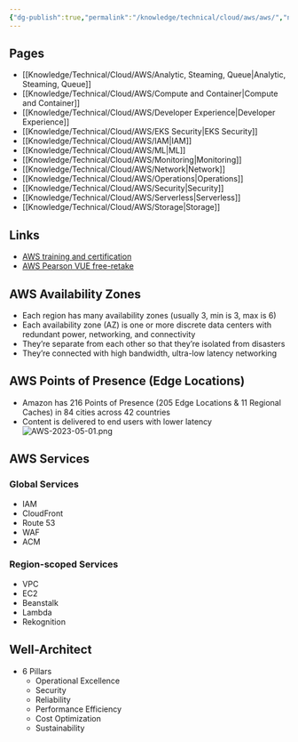 ```yaml
---
{"dg-publish":true,"permalink":"/knowledge/technical/cloud/aws/aws/","noteIcon":""}
---
```


## Pages

- [[Knowledge/Technical/Cloud/AWS/Analytic, Steaming, Queue\|Analytic, Steaming, Queue]]
- [[Knowledge/Technical/Cloud/AWS/Compute and Container\|Compute and Container]]
- [[Knowledge/Technical/Cloud/AWS/Developer Experience\|Developer Experience]]
- [[Knowledge/Technical/Cloud/AWS/EKS Security\|EKS Security]]
- [[Knowledge/Technical/Cloud/AWS/IAM\|IAM]]
- [[Knowledge/Technical/Cloud/AWS/ML\|ML]]
- [[Knowledge/Technical/Cloud/AWS/Monitoring\|Monitoring]]
- [[Knowledge/Technical/Cloud/AWS/Network\|Network]]
- [[Knowledge/Technical/Cloud/AWS/Operations\|Operations]]
- [[Knowledge/Technical/Cloud/AWS/Security\|Security]]
- [[Knowledge/Technical/Cloud/AWS/Serverless\|Serverless]]
- [[Knowledge/Technical/Cloud/AWS/Storage\|Storage]]


## Links
- [AWS training and certification](https://www.aws.training/Certification)
- [AWS Pearson VUE free-retake](https://home.pearsonvue.com/aws/free-retake)
## AWS Availability Zones
- Each region has many availability zones (usually 3, min is 3, max is 6) 
- Each availability zone (AZ) is one or more discrete data centers with redundant power, networking, and connectivity
- They’re separate from each other so that they’re isolated from disasters
- They’re connected with high bandwidth, ultra-low latency networking
## AWS Points of Presence (Edge Locations)
- Amazon has 216 Points of Presence (205 Edge Locations & 11 Regional Caches) in 84 cities across 42 countries
- Content is delivered to end users with lower latency
![AWS-2023-05-01.png](/img/user/Attachments/AWS-2023-05-01.png)
## AWS Services
### Global Services
- IAM
- CloudFront
- Route 53
- WAF
- ACM
### Region-scoped Services
- VPC
- EC2
- Beanstalk
- Lambda
- Rekognition
## Well-Architect
- 6 Pillars
	- Operational Excellence
	- Security
	- Reliability
	- Performance Efficiency
	- Cost Optimization
	- Sustainability